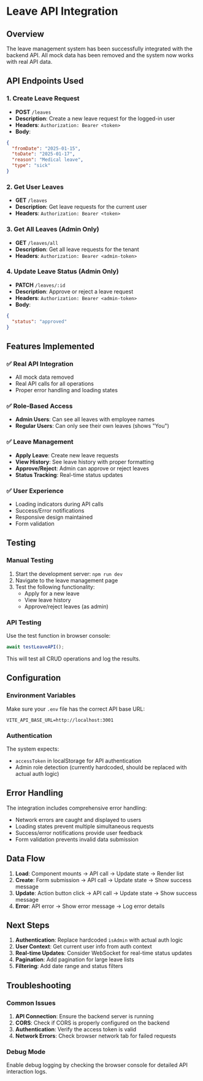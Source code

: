 # Leave API Integration

## Overview

The leave management system has been successfully integrated with the backend API. All mock data has been removed and the system now works with real API data.

## API Endpoints Used

### 1. Create Leave Request

- **POST** `/leaves`
- **Description**: Create a new leave request for the logged-in user
- **Headers**: `Authorization: Bearer <token>`
- **Body**:

```json
{
  "fromDate": "2025-01-15",
  "toDate": "2025-01-17",
  "reason": "Medical leave",
  "type": "sick"
}
```

### 2. Get User Leaves

- **GET** `/leaves`
- **Description**: Get leave requests for the current user
- **Headers**: `Authorization: Bearer <token>`

### 3. Get All Leaves (Admin Only)

- **GET** `/leaves/all`
- **Description**: Get all leave requests for the tenant
- **Headers**: `Authorization: Bearer <admin-token>`

### 4. Update Leave Status (Admin Only)

- **PATCH** `/leaves/:id`
- **Description**: Approve or reject a leave request
- **Headers**: `Authorization: Bearer <admin-token>`
- **Body**:

```json
{
  "status": "approved"
}
```

## Features Implemented

### ✅ Real API Integration

- All mock data removed
- Real API calls for all operations
- Proper error handling and loading states

### ✅ Role-Based Access

- **Admin Users**: Can see all leaves with employee names
- **Regular Users**: Can only see their own leaves (shows "You")

### ✅ Leave Management

- **Apply Leave**: Create new leave requests
- **View History**: See leave history with proper formatting
- **Approve/Reject**: Admin can approve or reject leaves
- **Status Tracking**: Real-time status updates

### ✅ User Experience

- Loading indicators during API calls
- Success/Error notifications
- Responsive design maintained
- Form validation

## Testing

### Manual Testing

1. Start the development server: `npm run dev`
2. Navigate to the leave management page
3. Test the following functionality:
   - Apply for a new leave
   - View leave history
   - Approve/reject leaves (as admin)

### API Testing

Use the test function in browser console:

```javascript
await testLeaveAPI();
```

This will test all CRUD operations and log the results.

## Configuration

### Environment Variables

Make sure your `.env` file has the correct API base URL:

```
VITE_API_BASE_URL=http://localhost:3001
```

### Authentication

The system expects:

- `accessToken` in localStorage for API authentication
- Admin role detection (currently hardcoded, should be replaced with actual auth logic)

## Error Handling

The integration includes comprehensive error handling:

- Network errors are caught and displayed to users
- Loading states prevent multiple simultaneous requests
- Success/error notifications provide user feedback
- Form validation prevents invalid data submission

## Data Flow

1. **Load**: Component mounts → API call → Update state → Render list
2. **Create**: Form submission → API call → Update state → Show success message
3. **Update**: Action button click → API call → Update state → Show success message
4. **Error**: API error → Show error message → Log error details

## Next Steps

1. **Authentication**: Replace hardcoded `isAdmin` with actual auth logic
2. **User Context**: Get current user info from auth context
3. **Real-time Updates**: Consider WebSocket for real-time status updates
4. **Pagination**: Add pagination for large leave lists
5. **Filtering**: Add date range and status filters

## Troubleshooting

### Common Issues

1. **API Connection**: Ensure the backend server is running
2. **CORS**: Check if CORS is properly configured on the backend
3. **Authentication**: Verify the access token is valid
4. **Network Errors**: Check browser network tab for failed requests

### Debug Mode

Enable debug logging by checking the browser console for detailed API interaction logs.
